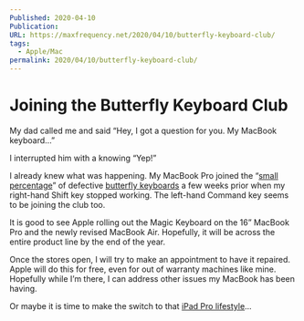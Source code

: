 ```yaml
---
Published: 2020-04-10
Publication: 
URL: https://maxfrequency.net/2020/04/10/butterfly-keyboard-club/
tags:
  - Apple/Mac
permalink: 2020/04/10/butterfly-keyboard-club/
---
```

# Joining the Butterfly Keyboard Club

My dad called me and said “Hey, I got a question for you. My MacBook keyboard…”

I interrupted him with a knowing “Yep!”

I already knew what was happening. My MacBook Pro joined the “[small percentage](https://support.apple.com/keyboard-service-program-for-mac-notebooks)” of defective [butterfly keyboards](https://www.relay.fm/upgrade/277) a few weeks prior when my right-hand Shift key stopped working. The left-hand Command key seems to be joining the club too.

It is good to see Apple rolling out the Magic Keyboard on the 16” MacBook Pro and the newly revised MacBook Air. Hopefully, it will be across the entire product line by the end of the year.

Once the stores open, I will try to make an appointment to have it repaired. Apple will do this for free, even for out of warranty machines like mine. Hopefully while I’m there, I can address other issues my MacBook has been having.

Or maybe it is time to make the switch to that [iPad Pro lifestyle](https://www.macstories.net/stories/modular-computer/)…